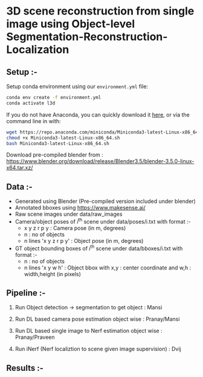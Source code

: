 # 3D scene reconstruction from single image using Object-level Segmentation-Reconstruction-Localization

##  Setup :-

Setup conda environment using our `environment.yml` file:

```bash
conda env create -f environment.yml
conda activate l3d
```

If you do not have Anaconda, you can quickly download it [here](https://docs.conda.io/en/latest/miniconda.html), or via the command line in with:

```bash
wget https://repo.anaconda.com/miniconda/Miniconda3-latest-Linux-x86_64.sh
chmod +x Miniconda3-latest-Linux-x86_64.sh
bash Miniconda3-latest-Linux-x86_64.sh
```

Download pre-compiled blender from : https://www.blender.org/download/release/Blender3.5/blender-3.5.0-linux-x64.tar.xz/

## Data :-

* Generated using Blender (Pre-compiled version included under blender)
* Annotated bboxes using https://www.makesense.ai/
* Raw scene images under data/raw_images
* Camera/object poses of $i^\text{th}$ scene under data/poses/i.txt with format :-
    * x y z r p y : Camera pose (in m, degrees)
    * n : no of objects
    * n lines 'x y z r p y' : Object pose (in m, degrees)
* GT object bounding boxes of $i^\text{th}$ scene under data/bboxes/i.txt with format :-
    * n : no of objects
    * n lines 'x y w h' : Object bbox with x,y : center coordinate and w,h : width,height (in pixels)
 
## Pipeline :-

1. Run Object detection -> segmentation to get object : Mansi

2. Run DL based camera pose estimation object wise : Pranay/Mansi

3. Run DL based single image to Nerf estimation object wise : Pranay/Praveen

4. Run iNerf (Nerf localiztion to scene given image supervision) : Dvij

## Results :-
